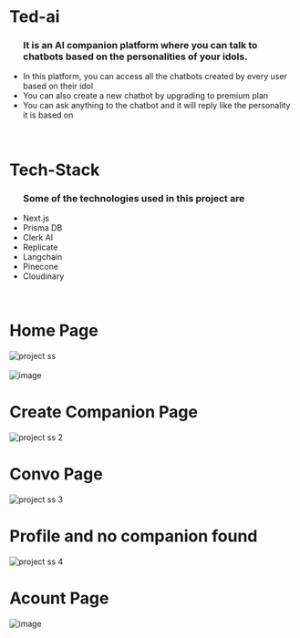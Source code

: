 # Ted-ai
<ul>
  <lh><h3>It is an AI companion platform where you can talk to chatbots based on the personalities of your idols. </h3></lh>
  <li>In this platform, you can access all the chatbots created by every user based on their idol</li>
  <li>You can also create a new chatbot by upgrading to premium plan</li>
  <li>You can ask anything to the chatbot and it will reply like the personality it is based on</li>
</ul>
<br>

# Tech-Stack
<ul>
  <lh><h3>Some of the technologies used in this project are </h3></lh>
  <li>Next.js</li>
  <li>Prisma DB</li>
  <li>Clerk AI</li>
  <li>Replicate</li>
  <li>Langchain</li>
  <li>Pinecone</li>  
  <li>Cloudinary</li>
</ul>
<br>

# Home Page
![project ss](https://github.com/Thakur-Sanskar-Anhal/minor-project/assets/75941858/381a4861-0026-4e9d-8d6c-b1cd9d7d0c72)
<br> <br>
![image](https://github.com/Thakur-Sanskar-Anhal/minor-project/assets/75941858/da4fca45-6aa7-4dd7-bc3a-a254c54cb4f5)
<br>

# Create Companion Page
![project ss 2](https://github.com/Thakur-Sanskar-Anhal/minor-project/assets/75941858/636aa84d-b7ab-4935-b6f6-3efc2ff2a8dd)
<br>

# Convo Page
![project ss 3](https://github.com/Thakur-Sanskar-Anhal/minor-project/assets/75941858/73ed9a83-7d2f-497f-8d9e-6481f0facea7)
<br>

# Profile and no companion found
![project ss 4](https://github.com/Thakur-Sanskar-Anhal/minor-project/assets/75941858/5cbe2510-bd04-49df-a3ad-c32274576a79)
<br>

# Acount Page
![image](https://github.com/Thakur-Sanskar-Anhal/minor-project/assets/75941858/437a3bdc-1d85-425c-811d-2a5f60e390a5)
<br>





